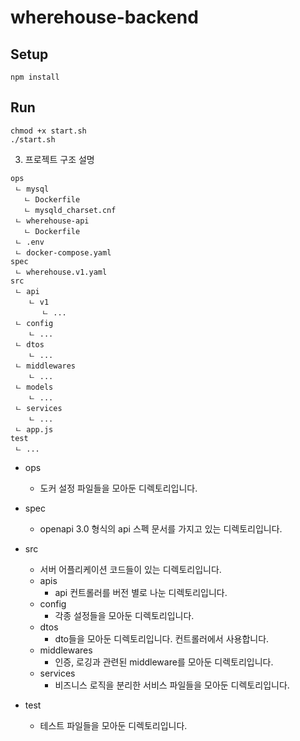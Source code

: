 # wherehouse-backend

## Setup
```
npm install
```
## Run
```
chmod +x start.sh
./start.sh
```

3. 프로젝트 구조 설명

```
ops
 ㄴ mysql
   ㄴ Dockerfile
   ㄴ mysqld_charset.cnf
 ㄴ wherehouse-api
   ㄴ Dockerfile
 ㄴ .env
 ㄴ docker-compose.yaml
spec
 ㄴ wherehouse.v1.yaml
src
 ㄴ api
    ㄴ v1
       ㄴ ...
 ㄴ config
    ㄴ ...
 ㄴ dtos
    ㄴ ...
 ㄴ middlewares
    ㄴ ...
 ㄴ models
    ㄴ ...
 ㄴ services
    ㄴ ...
 ㄴ app.js
test
 ㄴ ...
```

* ops
    - 도커 설정 파일들을 모아둔 디렉토리입니다.
    
* spec
    - openapi 3.0 형식의 api 스펙 문서를 가지고 있는 디렉토리입니다.

* src
    - 서버 어플리케이션 코드들이 있는 디렉토리입니다. 
    
    * apis
       - api 컨트롤러를 버전 별로 나눈 디렉토리입니다.
     * config
       - 각종 설정들을 모아둔 디렉토리입니다.
     * dtos
       - dto들을 모아둔 디렉토리입니다. 컨트롤러에서 사용합니다.
     * middlewares
       - 인증, 로깅과 관련된 middleware를 모아둔 디렉토리입니다.
     * services
       - 비즈니스 로직을 분리한 서비스 파일들을 모아둔 디렉토리입니다.
* test
     - 테스트 파일들을 모아둔 디렉토리입니다.
